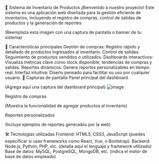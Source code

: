 🛒 Sistema de Inventario de Productos
¡Bienvenido a nuestro proyecto! Este sistema es una aplicación web diseñada para la gestión eficiente de inventarios, incluyendo el registro de compras, control de salidas de productos y la generación de reportes.


(Reemplaza esta imagen con una captura de pantalla o banner de tu sistema)

🚀 Características principales
Gestión de compras: Registro rápido y detallado de productos ingresados al inventario.
Control de salidas: Seguimiento de productos vendidos o utilizados.
Dashboards interactivos: Visualiza métricas clave como stock disponible, tendencias de compras y salidas.
Reportes dinámicos: Genera reportes personalizables en tiempo real.
Interfaz intuitiva: Diseño pensado para facilitar su uso por cualquier usuario.
📸 Capturas de pantalla
Panel principal del dashboard

(Agrega aquí una captura del dashboard principal)
![image](https://github.com/user-attachments/assets/9433eac6-c055-4fa6-a4bb-8c493b34fdad)

Registro de compras

(Muestra la funcionalidad de agregar productos al inventario)

Reportes personalizados

(Incluye ejemplos de reportes generados por la web)

🛠️ Tecnologías utilizadas
Frontend: HTML5, CSS3, JavaScript (puedes especificar si usas frameworks como React, Vue, o Bootstrap).
Backend: Node.js, Python, PHP, etc. (detalla aquí el lenguaje y framework utilizado)
Base de datos: MySQL, PostgreSQL, MongoDB, etc. (indica el motor de base de datos empleado)
